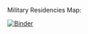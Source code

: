 Military Residencies Map:

[![Binder](https://mybinder.org/badge_logo.svg)](https://mybinder.org/v2/gh/pc3541/Map/HEAD?urlpath=voila%2Frender%2FMap%20(1).ipynb)
